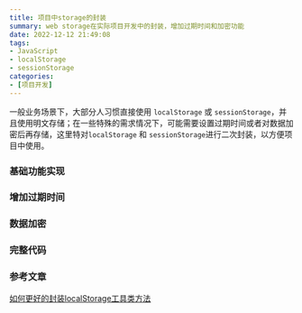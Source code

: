 ```yaml
---
title: 项目中storage的封装
summary: web storage在实际项目开发中的封装，增加过期时间和加密功能
date: 2022-12-12 21:49:08
tags:
- JavaScript
- localStorage
- sessionStorage
categories:
- [项目开发]
---
```


一般业务场景下，大部分人习惯直接使用 `localStorage` 或 `sessionStorage`，并且使用明文存储；在一些特殊的需求情况下，可能需要设置过期时间或者对数据加密后再存储，这里特对`localStorage` 和 `sessionStorage`进行二次封装，以方便项目中使用。

### 基础功能实现

### 增加过期时间

### 数据加密

### 完整代码

### 参考文章
[如何更好的封装localStorage工具类方法](https://www.zhouxuanyu.com/archives/103.html)